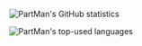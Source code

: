 ![PartMan's GitHub statistics](https://github-readme-stats.vercel.app/api?username=PartMan7&show_icons=true&count_private=true&show_icons=true&theme=moltack)

![PartMan's top-used languages](https://github-readme-stats.vercel.app/api/top-langs/?username=PartMan7&layout=compact&theme=moltack)
